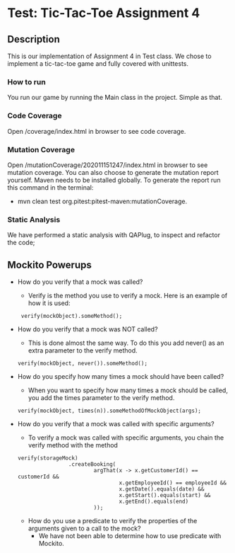# Test: Tic-Tac-Toe Assignment 4

## Description
This is our implementation of Assignment 4 in Test class. We chose to implement a tic-tac-toe game and fully covered with unittests.

### How to run
You run our game by running the Main class in the project. Simple as that.

### Code Coverage
Open /coverage/index.html in browser to see code coverage.

### Mutation Coverage
Open /mutationCoverage/202011151247/index.html in browser to see mutation coverage.
You can also choose to generate the mutation report yourself. Maven needs to be installed globally. To generate the report run this command in the terminal:
* mvn clean test org.pitest:pitest-maven:mutationCoverage.

### Static Analysis
We have performed a static analysis with QAPlug, to inspect and refactor the code;

## Mockito Powerups

* How do you verify that a mock was called?
    * Verify is the method you use to verify a mock. Here is an example of how it is used:
     ```
      verify(mockObject).someMethod();
     ```
* How do you verify that a mock was NOT called?
    * This is done almost the same way. To do this you add never() as an extra parameter to the verify method.
    ```
    verify(mockObject, never()).someMethod();
    ```

* How do you specify how many times a mock should have been called?
    * When you want to specify how many times a mock should be called, you add the times parameter to the verify method.
    ```
    verify(mockObject, times(n)).someMethodOfMockObject(args);
    ```
* How do you verify that a mock was called with specific arguments?
    * To verify a mock was called with specific arguments, you chain the verify method with the method 
    ```
    verify(storageMock)
                    .createBooking(
                            argThat(x -> x.getCustomerId() == customerId &&
                                    x.getEmployeeId() == employeeId &&
                                    x.getDate().equals(date) &&
                                    x.getStart().equals(start) &&
                                    x.getEnd().equals(end)
                            ));
     ```
  * How do you use a predicate to verify the properties of the arguments given to a call to the mock?
    * We have not been able to determine how to use predicate with Mockito.

